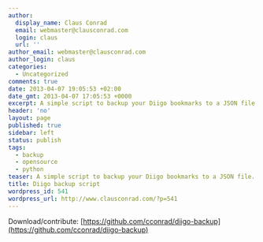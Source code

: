 ```yaml
---
author:
  display_name: Claus Conrad
  email: webmaster@clausconrad.com
  login: claus
  url: ''
author_email: webmaster@clausconrad.com
author_login: claus
categories:
  - Uncategorized
comments: true
date: 2013-04-07 19:05:53 +02:00
date_gmt: 2013-04-07 17:05:53 +0000
excerpt: A simple script to backup your Diigo bookmarks to a JSON file.
header: 'no'
layout: page
published: true
sidebar: left
status: publish
tags:
  - backup
  - opensource
  - python
teaser: A simple script to backup your Diigo bookmarks to a JSON file.
title: Diigo backup script
wordpress_id: 541
wordpress_url: http://www.clausconrad.com/?p=541
---
```

Download/contribute: [https://github.com/cconrad/diigo-backup](https://github.com/cconrad/diigo-backup)
